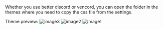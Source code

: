 Whether you use better discord or vencord, you can open the folder in the themes where you need to copy the css file from the settings.

Theme preview:
![image3](https://github.com/Shokkers/BetterDiscord-Breaking-Bad-Theme/assets/136170222/858e4cfb-cc3a-415b-bb7f-0ca001278573)
![image2](https://github.com/Shokkers/BetterDiscord-Breaking-Bad-Theme/assets/136170222/2bb719de-3d40-4d59-85e7-e45989be9c4c)
![image1](https://github.com/Shokkers/BetterDiscord-Breaking-Bad-Theme/assets/136170222/fb30b18a-e279-4b3d-a919-93b784fd8e2a)
